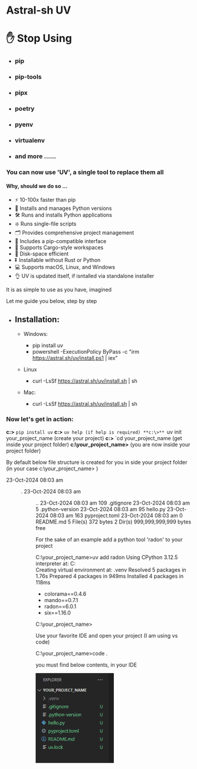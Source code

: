 # Astral-sh UV

# ✋ Stop Using
-  ### pip
-   ### pip-tools 
-   ### pipx 
-   ### poetry 
-   ### pyenv 
-   ### virtualenv
-   ### and more ......

### You can now use 'UV', a single tool  to replace them all


#### Why, should we do so ... 

- ⚡️ 10-100x faster than pip
- 🐍 Installs and manages Python versions
- 🛠️ Runs and installs Python applications
- ❇️ Runs single-file scripts
- 🗂️ Provides comprehensive project management
- 🔩 Includes a pip-compatible interface
- 🏢 Supports Cargo-style workspaces
- 💾 Disk-space efficient
- ⏬ Installable without Rust or Python
- 💻 Supports macOS, Linux, and Windows
- 👌 UV is updated itself, if isntalled via standalone installer


It is as simple to use as you have, imagined

Let me guide you below, step by step

- Installation:
  -
  - Windows:
    - pip install uv
    - powershell -ExecutionPolicy ByPass -c "irm https://astral.sh/uv/install.ps1 | iex"

  - Linux
    - curl -LsSf https://astral.sh/uv/install.sh | sh
  - Mac:
    - curl -LsSf https://astral.sh/uv/install.sh | sh

### Now let's get in action:

**c:\>** `pip install uv`
**c:\>** `uv help (if help is required)
**c:\>** `uv init your_project_name (create your project)
**c:\>** `cd your_project_name (get inside your project folder)
**c:\your_project_name>**  (you are now inside your project folder)

By default below file structure is created for you
in side your project folder (in your case c:\your_project_name> )

23-Oct-2024  08:03 am    <DIR>          .
23-Oct-2024  08:03 am    <DIR>          ..
23-Oct-2024  08:03 am               109 .gitignore
23-Oct-2024  08:03 am                 5 .python-version
23-Oct-2024  08:03 am                95 hello.py
23-Oct-2024  08:03 am               163 pyproject.toml
23-Oct-2024  08:03 am                 0 README.md
               5 File(s)            372 bytes
               2 Dir(s)  999,999,999,999 bytes free

For the sake of an example add a python tool 'radon' to your project

C:\your_project_name>uv add radon
Using CPython 3.12.5 interpreter at: C:\
Creating virtual environment at: .venv
Resolved 5 packages in 1.76s
Prepared 4 packages in 949ms
Installed 4 packages in 118ms
 + colorama==0.4.6
 + mando==0.7.1
 + radon==6.0.1
 + six==1.16.0

C:\your_project_name>

Use your favorite IDE and open your project
(I am using vs code)

C:\your_project_name>code .

you must find below contents, in your IDE

![initial folder structure](./folder_structure.PNG)
